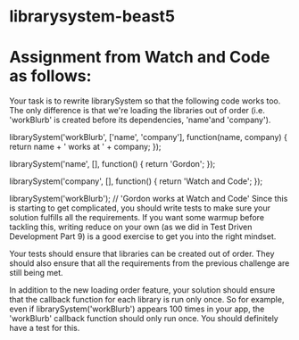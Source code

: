# librarysystem-beast5
# Assignment from Watch and Code as follows:
Your task is to rewrite librarySystem so that the following code works too. The only difference is that we're loading the libraries out of order (i.e. 'workBlurb' is created before its dependencies, 'name'and 'company').

librarySystem('workBlurb', ['name', 'company'], function(name, company) {
  return name + ' works at ' + company;
});

librarySystem('name', [], function() {
  return 'Gordon';
});

librarySystem('company', [], function() {
  return 'Watch and Code';
});

librarySystem('workBlurb'); // 'Gordon works at Watch and Code'
Since this is starting to get complicated, you should write tests to make sure your solution fulfills all the requirements. If you want some warmup before tackling this, writing reduce on your own (as we did in Test Driven Development Part 9) is a good exercise to get you into the right mindset.

Your tests should ensure that libraries can be created out of order. They should also ensure that all the requirements from the previous challenge are still being met.

In addition to the new loading order feature, your solution should ensure that the callback function for each library is run only once. So for example, even if librarySystem('workBlurb') appears 100 times in your app, the 'workBlurb' callback function should only run once. You should definitely have a test for this.
